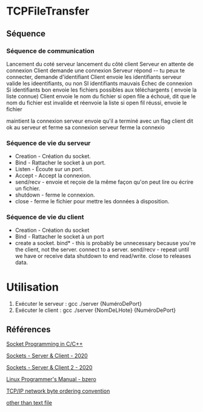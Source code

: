 # TCPFileTransfer

## Séquence 
### Séquence de communication
Lancement du coté serveur
lancement du côté client 
Serveur en attente de connexion
Client demande une connexion
Serveur répond -- tu peux te connecter, demande d'identifiant
Client envoie les identifiants
serveur valide les ideentifiants, ou non
    SI identifiants mauvais
        Échec de connexion
    Si identifiants bon
        envoie les fichiers possibles aux téléchargents ( envoie la liste connue)
Client envoie le nom du fichier
si open file a échoué, dit que le nom du fichier est invalide et réenvoie la liste
si open fil réussi, envoie le fichier

maintient la connexion
serveur envoie qu'il a terminé avec un flag
client dit ok au serveur et ferme sa connexion
serveur ferme la connexio

### Séquence de vie du serveur
* Creation - Création du socket.
* Bind - Rattacher le socket à un port.
* Listen - Écoute sur un port.
* Accept - Accept la connexion.
* send/recv - envoie et reçoie de la même façon qu'on peut lire ou écrire un fichier.
* shutdown - ferme le connexion.
* close - ferme le fichier pour mettre les données à disposition.


### Séquence de vie du client 
* Creation - Création du socket
* Bind - Rattacher le socket à un port 
* 
    create a socket.
    bind* - this is probably be unnecessary because you're the client, not the server.
    connect to a server.
    send/recv - repeat until we have or receive data
    shutdown to end read/write.
    close to releases data.

# Utilisation
1. Exécuter le serveur : gcc ./server {NuméroDePort}
2. Exécuter le client : gcc ./server {NomDeLHote} {NuméroDePort}
## Références

[Socket Programming in C/C++](https://www.geeksforgeeks.org/socket-programming-cc/)

[Sockets - Server & Client - 2020](https://www.bogotobogo.com/cplusplus/sockets_server_client.php)

[Sockets - Server & Client 2 - 2020](https://www.bogotobogo.com/cplusplus/sockets_server_client_2.php)

[Linux Programmer's Manual - bzero](https://man7.org/linux/man-pages/man3/bzero.3.html)

[TCP/IP network byte ordering convention](https://www.ibm.com/docs/en/zos/2.1.0?topic=api-tcpip-network-byte-ordering-convention)



[other than text file](https://stackoverflow.com/questions/10222423/reading-the-content-of-file-other-than-txt-file)










